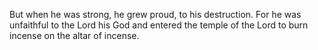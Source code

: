 But when he was strong, he grew proud, to his destruction. For he was unfaithful to the Lord his God and entered the temple of the Lord to burn incense on the altar of incense.
